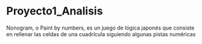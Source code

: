 # Proyecto1_Analisis
Nonogram, o Paint by numbers, es un juego de lógica japonés que consiste en rellenar las celdas de una cuadrícula siguiendo algunas pistas numéricas
